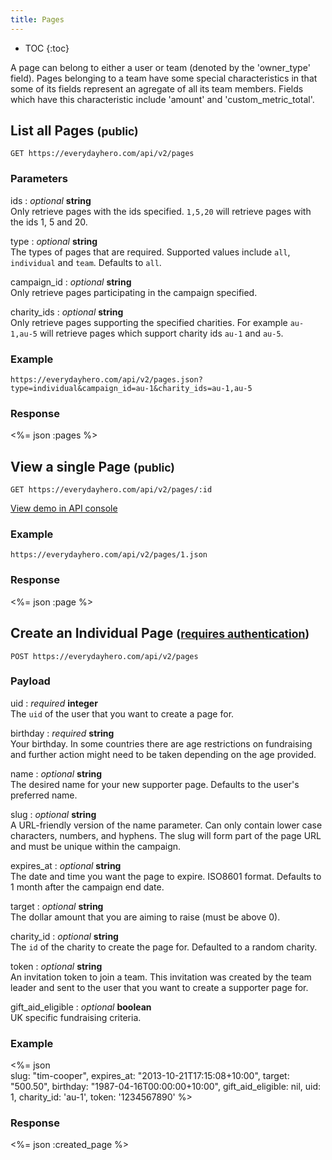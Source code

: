 ```yaml
---
title: Pages
---
```


* TOC
{:toc}

A page can belong to either a user or team (denoted by the 'owner_type' field).
Pages belonging to a team have some special characteristics in that some of its
fields represent an agregate of all its team members. Fields which have this
characteristic include 'amount' and 'custom_metric_total'.

## List all Pages <small>(public)</small>

    GET https://everydayhero.com/api/v2/pages

### Parameters

ids : _optional_ **string**<br/>
Only retrieve pages with the ids specified. `1,5,20` will retrieve pages with the ids 1, 5 and 20.

type : _optional_ **string**<br/>
The types of pages that are required. Supported values include `all`, `individual` and `team`. Defaults to `all`.

campaign_id : _optional_ **string**<br/>
Only retrieve pages participating in the campaign specified.

charity_ids : _optional_ **string**<br/>
Only retrieve pages supporting the specified charities. For example `au-1,au-5`
will retrieve pages which support charity ids `au-1` and `au-5`.

### Example

    https://everydayhero.com/api/v2/pages.json?type=individual&campaign_id=au-1&charity_ids=au-1,au-5

### Response

<%= json :pages %>

## View a single Page <small>(public)</small>

    GET https://everydayhero.com/api/v2/pages/:id

[View demo in API console](/console/?query=pages/1.json)

### Example

    https://everydayhero.com/api/v2/pages/1.json

### Response

<%= json :page %>

## Create an Individual Page <small>([requires authentication](/overview/#authentication))</small>

    POST https://everydayhero.com/api/v2/pages

### Payload

uid : _required_ **integer**<br/>
The `uid` of the user that you want to create a page for.

birthday : _required_ **string**<br/>
Your birthday. In some countries there are age restrictions on fundraising and further action might need to be taken depending on the age provided.

name : _optional_ **string**<br/>
The desired name for your new supporter page. Defaults to the user's preferred name.

slug : _optional_ **string**<br/>
A URL-friendly version of the name parameter. Can only contain lower case characters, numbers, and hyphens. The slug will form part of the page URL and must be unique within the campaign.

expires_at : _optional_ **string**<br/>
The date and time you want the page to expire. ISO8601 format. Defaults to 1 month after the campaign end date.

target : _optional_ **string**<br/>
The dollar amount that you are aiming to raise (must be above 0).

charity_id : _optional_ **string**<br/>
The `id` of the charity to create the page for. Defaulted to a random charity.

token : _optional_ **string**<br/>
An invitation token to join a team. This invitation was created by the team leader and sent to the user that you want to create a supporter page for.

gift_aid_eligible : _optional_ **boolean**<br/>
UK specific fundraising criteria.

### Example

<%= json \
  slug: "tim-cooper",
  expires_at: "2013-10-21T17:15:08+10:00",
  target: "500.50",
  birthday: "1987-04-16T00:00:00+10:00",
  gift_aid_eligible: nil,
  uid: 1,
  charity_id: 'au-1',
  token: '1234567890'
%>

### Response

<%= json :created_page %>

